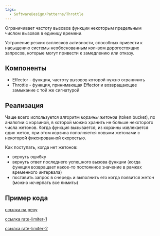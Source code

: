 ```yaml
---
tags:
  - SoftwareDesign/Patterns/Throttle
---
```

Ограничивает частоту вызовов функции некоторым предельным числом вызовов в единицу времени.

Устранение резких всплесков активности, способных привести к насыщению системы необоснованным кол-вом дорогостоящих запросов, которые могут привести к замедлению или отказу. 

## Компоненты

- Effector - функция, частоту вызовов которой нужно ограничить
- Throttle - функция, принимающая Effector и возвращающее замыкание с той же сигнатурой

## Реализация

Чаще всего используется алгоритм *корзины жетонов* (token bucket), по аналогии с корзиной, в которой можно хранить не больше некоторого числа жетонов. Когда функция вызывается, из корзины извлекается один жетон, при этом корзина пополняется новыми жетонами с некоторой фиксированной скоростью. 

Как поступать, когда нет жетонов: 
- вернуть ошибку
- вернуть ответ последнего успешного вызова функции (когда функция возвращает какое-то постоянное значение в рамках временного интервала)
- поставить запрос в очередь и выполнить его когда появится жетон (можно исчерпать все лимиты)

## Пример кода

[ссылка на репу](https://github.com/Isotere/awesome-dev-book/blob/master/code/go_lang/software_tpls/throttle/main.go)

[ссылка rate-limiter-1](https://github.com/Isotere/awesome-dev-book/blob/master/code/go_lang/use_cases/rate_limiter/main.go)

[ссылка rate-limiter-2](https://github.com/Isotere/awesome-dev-book/tree/master/code/go_lang/use_cases/rate_limiter2)

